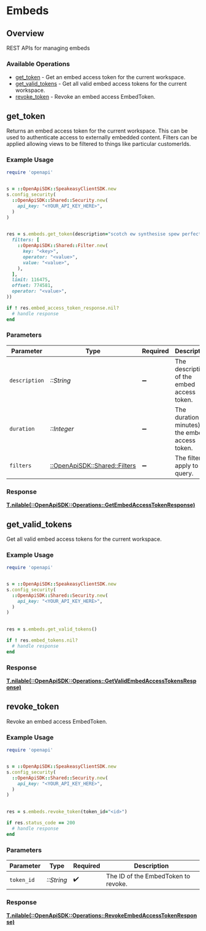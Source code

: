 # Embeds

## Overview

REST APIs for managing embeds

### Available Operations

* [get_token](#get_token) - Get an embed access token for the current workspace.
* [get_valid_tokens](#get_valid_tokens) - Get all valid embed access tokens for the current workspace.
* [revoke_token](#revoke_token) - Revoke an embed access EmbedToken.

## get_token

Returns an embed access token for the current workspace. This can be used to authenticate access to externally embedded content.
Filters can be applied allowing views to be filtered to things like particular customerIds.

### Example Usage

```ruby
require 'openapi'


s = ::OpenApiSDK::SpeakeasyClientSDK.new
s.config_security(
  ::OpenApiSDK::Shared::Security.new(
    api_key: "<YOUR_API_KEY_HERE>",
  )
)

    
res = s.embeds.get_token(description="scotch ew synthesise spew perfectly enrich now", duration=189539, filters=::OpenApiSDK::Shared::Filters.new(
  filters: [
    ::OpenApiSDK::Shared::Filter.new(
      key: "<key>",
      operator: "<value>",
      value: "<value>",
    ),
  ],
  limit: 116475,
  offset: 774581,
  operator: "<value>",
))

if ! res.embed_access_token_response.nil?
  # handle response
end

```

### Parameters

| Parameter                                                       | Type                                                            | Required                                                        | Description                                                     |
| --------------------------------------------------------------- | --------------------------------------------------------------- | --------------------------------------------------------------- | --------------------------------------------------------------- |
| `description`                                                   | *::String*                                                      | :heavy_minus_sign:                                              | The description of the embed access token.                      |
| `duration`                                                      | *::Integer*                                                     | :heavy_minus_sign:                                              | The duration (in minutes) of the embed access token.            |
| `filters`                                                       | [::OpenApiSDK::Shared::Filters](../../models/shared/filters.md) | :heavy_minus_sign:                                              | The filter to apply to the query.                               |

### Response

**[T.nilable(::OpenApiSDK::Operations::GetEmbedAccessTokenResponse)](../../models/operations/getembedaccesstokenresponse.md)**



## get_valid_tokens

Get all valid embed access tokens for the current workspace.

### Example Usage

```ruby
require 'openapi'


s = ::OpenApiSDK::SpeakeasyClientSDK.new
s.config_security(
  ::OpenApiSDK::Shared::Security.new(
    api_key: "<YOUR_API_KEY_HERE>",
  )
)

    
res = s.embeds.get_valid_tokens()

if ! res.embed_tokens.nil?
  # handle response
end

```

### Response

**[T.nilable(::OpenApiSDK::Operations::GetValidEmbedAccessTokensResponse)](../../models/operations/getvalidembedaccesstokensresponse.md)**



## revoke_token

Revoke an embed access EmbedToken.

### Example Usage

```ruby
require 'openapi'


s = ::OpenApiSDK::SpeakeasyClientSDK.new
s.config_security(
  ::OpenApiSDK::Shared::Security.new(
    api_key: "<YOUR_API_KEY_HERE>",
  )
)

    
res = s.embeds.revoke_token(token_id="<id>")

if res.status_code == 200
  # handle response
end

```

### Parameters

| Parameter                           | Type                                | Required                            | Description                         |
| ----------------------------------- | ----------------------------------- | ----------------------------------- | ----------------------------------- |
| `token_id`                          | *::String*                          | :heavy_check_mark:                  | The ID of the EmbedToken to revoke. |

### Response

**[T.nilable(::OpenApiSDK::Operations::RevokeEmbedAccessTokenResponse)](../../models/operations/revokeembedaccesstokenresponse.md)**

